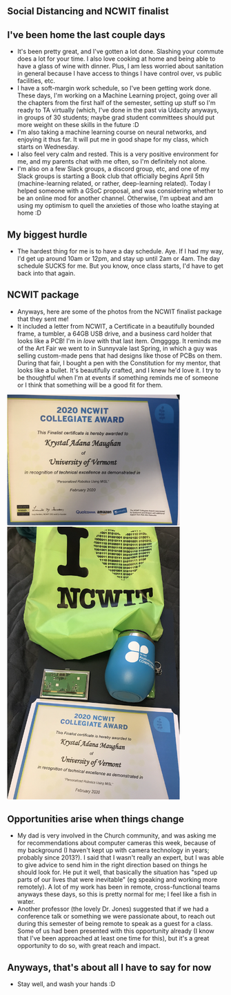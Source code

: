 ## Social Distancing and NCWIT finalist

## I've been home the last couple days
- It's been pretty great, and I've gotten a lot done. Slashing your commute does a lot for your time.
  I also love cooking at home and being able to have a glass of wine with dinner. Plus, I am less worried
  about sanitation in general because I have access to things I have control over, vs public facilities, etc.
- I have a soft-margin work schedule, so I've been getting work done. These days, I'm working on 
  a Machine Learning project, going over all the chapters from the first half of the semester, setting
  up stuff so I'm ready to TA virtually (which, I've done in the past via Udacity anyways, in groups of
  30 students; maybe grad student committees should put more weight on these skills in the future :D 
- I'm also taking a machine learning course on neural networks, and enjoying it thus far. It will put me 
  in good shape for my class, which starts on Wednesday. 
- I also feel very calm and rested. This is a very positive environment for me, and my parents chat with me
  often, so I'm definitely not alone.
- I'm also on a few Slack groups, a discord group, etc, and one of my Slack groups is starting a Book club that
  officially begins April 5th (machine-learning related, or rather, deep-learning related). Today I helped someone
  with a GSoC proposal, and was considering whether to be an online mod for another channel. Otherwise, I'm upbeat
  and am using my optimism to quell the anxieties of those who loathe staying at home :D 
  
## My biggest hurdle
- The hardest thing for me is to have a day schedule. Aye. If I had my way, I'd get up around 10am or 12pm, and 
  stay up until 2am or 4am. The day schedule SUCKS for me. But you know, once class starts, I'd have to get back
  into that again. 
  
## NCWIT package
- Anyways, here are some of the photos from the NCWIT finalist package that they sent me! 
- It included a letter from NCWIT, a Certificate in a beautifully bounded frame, a tumbler, a 64GB USB drive,
  and a business card holder that looks like a PCB! I'm in *love* with that last item. Omggggg. It reminds me
  of the Art Fair we went to in Sunnyvale last Spring, in which a guy was selling custom-made pens that had 
  designs like those of PCBs on them. During that fair, I bought a pen with the Constitution for my mentor,
  that looks like a bullet. It's beautifully crafted, and I knew he'd love it. I try to be thoughtful when 
  I'm at events if something reminds me of someone or I think that something will be a good fit for them.

<img src="/images/NCWIT2020_small/ncwit_001.png" width="400">

<img src="/images/NCWIT2020_small/ncwit_002.png" width="400">

## Opportunities arise when things change
- My dad is very involved in the Church community, and was asking me for recommendations about computer cameras this week,
  because of my background (I haven't kept up with camera technology in years; probably since 2013?). I said that I 
  wasn't really an expert, but I was able to give advice to send him in the right direction based on things he should look for.
  He put it well, that basically the situation has "sped up parts of our lives that were inevitable" 
  (eg speaking and working more remotely). A lot of my work has been in remote, cross-functional teams anyways these days,
  so this is pretty normal for me; I feel like a fish in water.
- Another professor (the lovely Dr. Jones) suggested that if we had a conference talk or something we were passionate about,
  to reach out during this semester of being remote to speak as a guest for a class. Some of us had been presented with
  this opportunity already (I know that I've been approached at least one time for this), but it's a great opportunity
  to do so, with great reach and impact. 
  
## Anyways, that's about all I have to say for now
- Stay well, and wash your hands :D 
  
  
